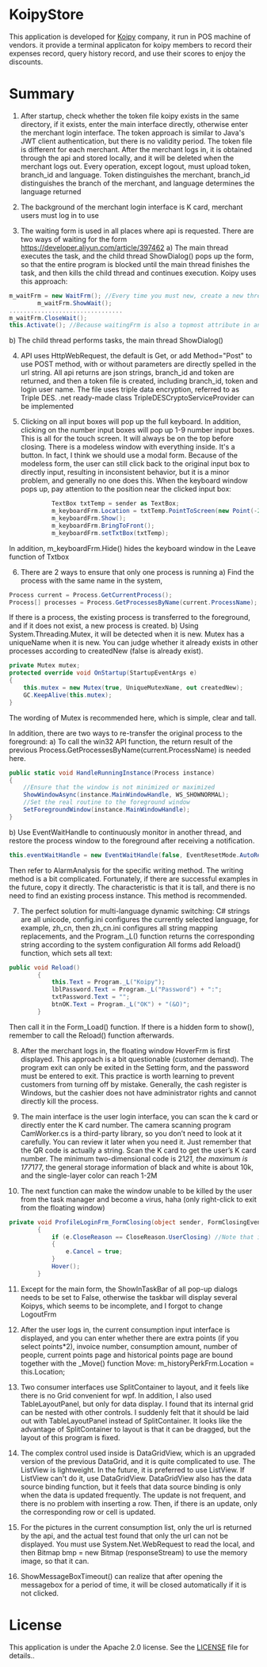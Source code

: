 # KoipyStore
This application is developed for [Koipy](http://www.koipy.com) company, it run in POS machine of vendors. it provide a terminal applicaton for koipy members to record their expenses record, query history record, and use their scores to enjoy the discounts.

# Summary
1. After startup, check whether the token file koipy exists in the same directory, if it exists, enter the main interface directly, otherwise enter the merchant login interface. The token approach is similar to Java's JWT client authentication, but there is no validity period. The token file is different for each merchant. After the merchant logs in, it is obtained through the api and stored locally, and it will be deleted when the merchant logs out. Every operation, except logout, must upload token, branch_id and language. Token distinguishes the merchant, branch_id distinguishes the branch of the merchant, and language determines the language returned

2. The background of the merchant login interface is K card, merchant users must log in to use

3. The waiting form is used in all places where api is requested. There are two ways of waiting for the form https://developer.aliyun.com/article/397462
a) The main thread executes the task, and the child thread ShowDialog() pops up the form, so that the entire program is blocked until the main thread finishes the task, and then kills the child thread and continues execution. Koipy uses this approach:
````C#
m_waitFrm = new WaitFrm(); //Every time you must new, create a new thread, because the thread will be terminated after CloseWait
        m_waitFrm.ShowWait();
................................
m_waitFrm.CloseWait();
this.Activate(); //Because waitingFrm is also a topmost attribute in another thread, it must be Activate first, otherwise the messagebox will bounce behind
````
b) The child thread performs tasks, the main thread ShowDialog()

4. API uses HttpWebRequest, the default is Get, or add Method="Post" to use POST method, with or without parameters are directly spelled in the url string. All api returns are json strings, branch_id and token are returned, and then a token file is created, including branch_id, token and login user name. The file uses triple data encryption, referred to as Triple DES. .net ready-made class TripleDESCryptoServiceProvider can be implemented

5. Clicking on all input boxes will pop up the full keyboard. In addition, clicking on the number input boxes will pop up 1-9 number input boxes. This is all for the touch screen. It will always be on the top before closing. There is a modeless window with everything inside. It's a button. In fact, I think we should use a modal form. Because of the modeless form, the user can still click back to the original input box to directly input, resulting in inconsistent behavior, but it is a minor problem, and generally no one does this.
When the keyboard window pops up, pay attention to the position near the clicked input box:
````C#
            TextBox txtTemp = sender as TextBox;
            m_keyboardFrm.Location = txtTemp.PointToScreen(new Point(-272, 135));
            m_keyboardFrm.Show();
            m_keyboardFrm.BringToFront();
            m_keyboardFrm.setTxtBox(txtTemp);
````
In addition, m_keyboardFrm.Hide() hides the keyboard window in the Leave function of Txtbox

6. There are 2 ways to ensure that only one process is running
a) Find the process with the same name in the system,
````C#
Process current = Process.GetCurrentProcess();
Process[] processes = Process.GetProcessesByName(current.ProcessName);
````
If there is a process, the existing process is transferred to the foreground, and if it does not exist, a new process is created.
b) Using System.Threading.Mutex, it will be detected when it is new. Mutex has a uniqueName when it is new. You can judge whether it already exists in other processes according to createdNew (false is already exist).
````C#
private Mutex mutex;
protected override void OnStartup(StartupEventArgs e)
{
    this.mutex = new Mutex(true, UniqueMutexName, out createdNew);
    GC.KeepAlive(this.mutex);
}
````
The wording of Mutex is recommended here, which is simple, clear and tall.

In addition, there are two ways to re-transfer the original process to the foreground:
a) To call the win32 API function, the return result of the previous Process.GetProcessesByName(current.ProcessName) is needed here.
````C#
public static void HandleRunningInstance(Process instance)
{
    //Ensure that the window is not minimized or maximized
    ShowWindowAsync(instance.MainWindowHandle, WS_SHOWNORMAL);
    //Set the real routine to the foreground window
    SetForegroundWindow(instance.MainWindowHandle);
}
````
b) Use EventWaitHandle to continuously monitor in another thread, and restore the process window to the foreground after receiving a notification.
````C#
this.eventWaitHandle = new EventWaitHandle(false, EventResetMode.AutoReset, UniqueEventName);
````
Then refer to AlarmAnalysis for the specific writing method. The writing method is a bit complicated. Fortunately, if there are successful examples in the future, copy it directly. The characteristic is that it is tall, and there is no need to find an existing process instance. This method is recommended.

7. The perfect solution for multi-language dynamic switching:
C# strings are all unicode, config.ini configures the currently selected language, for example, zh_cn, then zh_cn.ini configures all string mapping replacements, and the Program._L() function returns the corresponding string according to the system configuration
All forms add Reload() function, which sets all text:
````C#
public void Reload()
        {
            this.Text = Program._L("Koipy");
            lblPassword.Text = Program._L("Password") + ":";
            txtPassword.Text = "";
            btnOK.Text = Program._L("OK") + "(&O)";
        }
````
Then call it in the Form_Load() function. If there is a hidden form to show(), remember to call the Reload() function afterwards.

8. After the merchant logs in, the floating window HoverFrm is first displayed. This approach is a bit questionable (customer demand). The program exit can only be exited in the Setting form, and the password must be entered to exit. This practice is worth learning to prevent customers from turning off by mistake. Generally, the cash register is Windows, but the cashier does not have administrator rights and cannot directly kill the process.

9. The main interface is the user login interface, you can scan the k card or directly enter the K card number. The camera scanning program CamWorker.cs is a third-party library, so you don’t need to look at it carefully. You can review it later when you need it. Just remember that the QR code is actually a string. Scan the K card to get the user’s K card number. The minimum two-dimensional code is 21*21, the maximum is 177*177, the general storage information of black and white is about 10k, and the single-layer color can reach 1-2M

10. The next function can make the window unable to be killed by the user from the task manager and become a virus, haha ​​(only right-click to exit from the floating window)
````C#
private void ProfileLoginFrm_FormClosing(object sender, FormClosingEventArgs e)
        {
            if (e.CloseReason == CloseReason.UserClosing) //Note that it is UserClosing, if you use other ones, the customer will not be able to shut down
            {
                e.Cancel = true;
            }
            Hover();
        }
````
11. Except for the main form, the ShowInTaskBar of all pop-up dialogs needs to be set to False, otherwise the taskbar will display several Koipys, which seems to be incomplete, and I forgot to change LogoutFrm

12. After the user logs in, the current consumption input interface is displayed, and you can enter whether there are extra points (if you select points*2), invoice number, consumption amount, number of people, current points page and historical points page are bound together with the _Move() function Move: m_historyPerkFrm.Location = this.Location;

13. Two consumer interfaces use SplitContainer to layout, and it feels like there is no Grid convenient for wpf. In addition, I also used TableLayoutPanel, but only for data display. I found that its internal grid can be nested with other controls. I suddenly felt that it should be laid out with TableLayoutPanel instead of SplitContainer. It looks like the advantage of SplitContainer to layout is that it can be dragged, but the layout of this program is fixed.

14. The complex control used inside is DataGridView, which is an upgraded version of the previous DataGrid, and it is quite complicated to use. The ListView is lightweight. In the future, it is preferred to use ListView. If ListView can't do it, use DataGridView. DataGridView also has the data source binding function, but it feels that data source binding is only when the data is updated frequently. The update is not frequent, and there is no problem with inserting a row. Then, if there is an update, only the corresponding row or cell is updated.

15. For the pictures in the current consumption list, only the url is returned by the api, and the actual test found that only the url can not be displayed. You must use System.Net.WebRequest to read the local, and then Bitmap bmp = new Bitmap (responseStream) to use the memory image, so that it can.

16. ShowMessageBoxTimeout() can realize that after opening the messagebox for a period of time, it will be closed automatically if it is not clicked.

# License
This application is under the Apache 2.0 license. See the [LICENSE](LICENSE) file for details..
